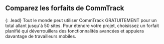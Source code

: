 ## Comparez les forfaits de CommTrack

{: .lead}
Tout le monde peut utiliser CommTrack GRATUITEMENT pour un total allant jusqu'à 50 sites. Pour étendre votre projet, choisissez un forfait planifié qui déverrouillera des fonctionnalités avancées et appuiera davantage de travailleurs mobiles.

